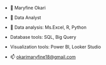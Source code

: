 - 👋 Maryfine Okari
- 👀 Data Analyst
  
- 🌱 Data analysis: Ms.Excel, R, Python
- Database tools:  SQL, Big Query
- Visualization tools: Power BI, Looker Studio
  
  
- 📫 okarimaryfine18@gmail.com 

<!---
maryfine18/maryfine18 is a ✨ special ✨ repository because its `README.md` (this file) appears on your GitHub profile.
You can click the Preview link to take a look at your changes.
--->
